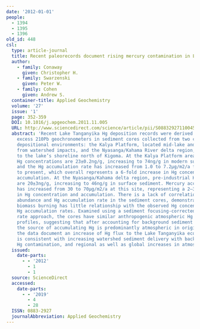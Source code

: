 ```yaml
---
date: '2012-01-01'
people:
  - 1394
  - 1395
  - 1396
old_id: 448
csl:
  type: article-journal
  title: Recent paleorecords document rising mercury contamination in Lake Tanganyika
  author:
    - family: Conaway
      given: Christopher H.
    - family: Swarzenski
      given: Peter W.
    - family: Cohen
      given: Andrew S.
  container-title: Applied Geochemistry
  volume: '27'
  issue: '1'
  page: 352-359
  DOI: 10.1016/j.apgeochem.2011.11.005
  URL: http://www.sciencedirect.com/science/article/pii/S0883292711004501
  abstract: 'Recent Lake Tanganyika Hg deposition records were derived using 14C and
    excess 210Pb geochronometers in sediment cores collected from two contrasting
    depositional environments: the Kalya Platform, located mid-lake and more removed
    from watershed impacts, and the Nyasanga/Kahama River delta region, located close
    to the lake’s shoreline north of Kigoma. At the Kalya Platform area, pre-industrial
    Hg concentrations are 23±0.2ng/g, increasing to 74ng/g in modern surface sediment,
    and the Hg accumulation rate has increased from 1.0 to 7.2μg/m2/a from pre-industrial
    to present, which overall represents a 6-fold increase in Hg concentration and
    accumulation. At the Nyasanga/Kahama delta region, pre-industrial Hg concentrations
    are 20±3ng/g, increasing to 46ng/g in surface sediment. Mercury accumulation rate
    has increased from 30 to 70μg/m2/a at this site, representing a 2–3-fold increase
    in Hg concentration and accumulation. There is a lack of correlation between charcoal
    abundance and Hg accumulation rate in the sediment cores, demonstrating that local
    biomass burning has little relationship with the observed Hg concentration or
    Hg accumulation rates. Examined using a sediment focusing-corrected mass accumulation
    rate approach, the cores have similar anthropogenic atmospheric Hg deposition
    profiles, suggesting that after accounting for background sediment concentrations
    the source of accumulating Hg is predominantly atmospheric in origin. In summary,
    the data document an increase of Hg flux to the Lake Tanganyika ecosystem that
    is consistent with increasing watershed sediment delivery with background-level
    Hg contamination, and regional as well as global increases in atmospheric Hg deposition.'
  issued:
    date-parts:
      - - '2012'
        - 1
        - 1
  source: ScienceDirect
  accessed:
    date-parts:
      - - '2019'
        - 4
        - 28
  ISSN: 0883-2927
  journalAbbreviation: Applied Geochemistry
---
```

